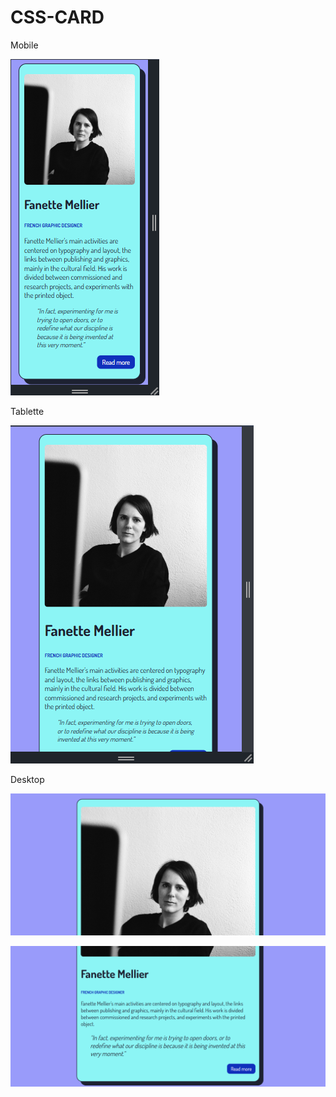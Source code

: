 # CSS-CARD

Mobile

![Mobile](assets/Mobile.png)

Tablette

![Tablette](assets/Tablette.png)

Desktop

![Bureau 1/2](assets/Desktop1.png)

![Bureau 2/2](assets/Desktop2.png)
